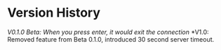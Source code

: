 # Version History
*V0.1.0 Beta: When you press enter, it would exit the connection*
*V1.0: Removed feature from Beta 0.1.0, introduced 30 second server timeout.
